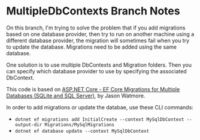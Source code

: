 # MultipleDbContexts Branch Notes

On this branch, I'm trying to solve the problem that if you add migrations based on one database provider, then try to run on another machine using a different database provider, the migration will sometimes fail when you try to update the database. Migrations need to be added using the same database.

One solution is to use multiple  DbContexts and Migration folders. Then you can specify which database provider to use by specifying the associated DbContext. 

This code is based on [ASP.NET Core - EF Core Migrations for Multiple Databases (SQLite and SQL Server)](https://jasonwatmore.com/post/2020/01/03/aspnet-core-ef-core-migrations-for-multiple-databases-sqlite-and-sql-server), by Jason Watmore.

In order to add migrations or update the databae, use these CLI commands:

- `dotnet ef migrations add InitialCreate --context MySqlDbContext --output-dir Migrations/MySqlMigrations`
- `dotnet ef database update --context MySqlDbContext`